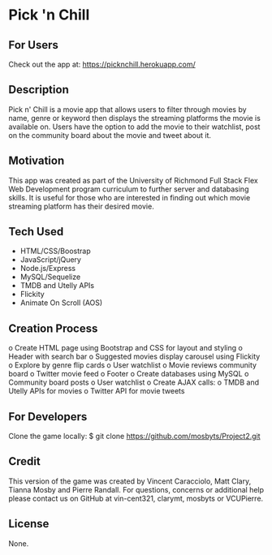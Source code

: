 # Pick 'n Chill

## For Users
Check out the app at:
    https://picknchill.herokuapp.com/

## Description
Pick n' Chill is a movie app that allows users to filter through movies by name, genre or keyword then displays the streaming platforms the movie is available on. Users have the option to add the movie to their watchlist, post on the community board about the movie and tweet about it.

## Motivation
This app was created as part of the University of Richmond Full Stack Flex Web Development program curriculum to further server and databasing skills. It is useful for those who are interested in finding out which movie streaming platform has their desired movie.

## Tech Used
- HTML/CSS/Boostrap
- JavaScript/jQuery
- Node.js/Express
- MySQL/Sequelize
- TMDB and Utelly APIs
- Flickity
- Animate On Scroll (AOS)

## Creation Process
o Create HTML page using Bootstrap and CSS for layout and styling
    o Header with search bar
    o Suggested movies display carousel using Flickity
    o Explore by genre flip cards
    o User watchlist
    o Movie reviews community board
    o Twitter movie feed
o Footer
o Create databases using MySQL
    o Community board posts
    o User watchlist
o Create AJAX calls:
    o TMDB and Utelly APIs for movies
    o Twitter API for movie tweets

## For Developers
Clone the game locally:
    $ git clone https://github.com/mosbyts/Project2.git


## Credit
This version of the game was created by Vincent Caracciolo, Matt Clary, Tianna Mosby and Pierre Randall. For questions, concerns or additional help please contact us on GitHub at vin-cent321, clarymt, mosbyts or VCUPierre.

## License
None.
